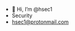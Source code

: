 - 👋 Hi, I’m @hsec1
- Security
- hsec1@protonmail.com
<!---
hsec1/hsec1 is a ✨ special ✨ repository because its `README.md` (this file) appears on your GitHub profile.
You can click the Preview link to take a look at your changes.
--->
